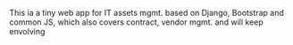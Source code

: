 This ia a tiny web app for IT assets mgmt. based on Django, Bootstrap and common JS, which also covers contract, vendor mgmt. and will keep envolving
